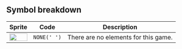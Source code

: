 <meta charset="UTF-8">

## Symbol breakdown
| Sprite | Code | Description |
| -------- | -------- | -------- |
|<img src="/codenjoy-contest/resources/lunolet/sprite/none.png" style="height:100%;" /> | `NONE(' ')` | There are no elements for this game. | 

